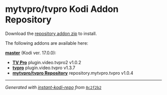 # mytvpro/tvpro Kodi Addon Repository

Download the [repository addon zip](master/datadir/repository.mytvpro.tvpro/repository.mytvpro.tvpro-1.0.4.zip) to install.

The following addons are available here:

[__master__](master/addons.xml) (Kodi ver. 17.0.0):

- [__TV Pro__](master/datadir/plugin.video.tvpro2/plugin.video.tvpro2-1.0.2.zip) plugin.video.tvpro2 v1.0.2
- [__tvpro__](master/datadir/plugin.video.tvpro/plugin.video.tvpro-1.3.7.zip) plugin.video.tvpro v1.3.7
- [__mytvpro/tvpro Repository__](master/datadir/repository.mytvpro.tvpro/repository.mytvpro.tvpro-1.0.4.zip) repository.mytvpro.tvpro v1.0.4

----
_Generated with [instant-kodi-repo](https://github.com/ping/instant-kodi-repo/) from_ [``0c2f2b2``](https://github.com/mytvpro/tvpro/commit/0c2f2b26d0988098f1bf8a6a98e2961f7e599e04)

